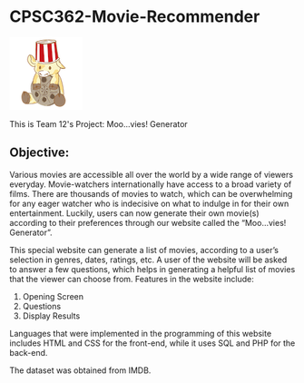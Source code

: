 # CPSC362-Movie-Recommender

![logo](images/caitlin_project_logo_final.png)

This is Team 12's Project: Moo...vies! Generator

## Objective:

Various movies are accessible all over the world by a wide range of viewers everyday. Movie-watchers internationally have access to a broad variety of films. There are thousands of movies to watch, which can be overwhelming for any eager watcher who is indecisive on what to indulge in for their own entertainment. Luckily, users can now generate their own movie(s) according to their preferences through our website called the “Moo…vies! Generator”.

This special website can generate a list of movies, according to a user’s selection in genres, dates, ratings, etc. A user of the website will be asked to answer a few questions, which helps in generating a helpful list of movies that the viewer can choose from. Features in the website include:
1) Opening Screen
2) Questions
3) Display Results

Languages that were implemented in the programming of this website includes HTML and CSS for the front-end, while it uses SQL and PHP for the back-end.

The dataset was obtained from IMDB.
